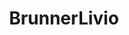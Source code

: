 ---
title: BrunnerLivio
github: https://github.com/BrunnerLivio
mode: dark
transition: 1s
score: 86.2
archetype:
- Animation
- Github Actions
---